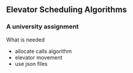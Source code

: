 ## Elevator Scheduling Algorithms

### A university assignment 

What is needed 
- allocate calls algorithm 
- elevator movement 
- use json files 